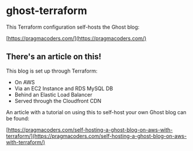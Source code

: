 # ghost-terraform

This Terraform configuration self-hosts the Ghost blog:

[https://pragmacoders.com/](https://pragmacoders.com/)

## There's an article on this!

This blog is set up through Terraform:

- On AWS
- Via an EC2 Instance and RDS MySQL DB
- Behind an Elastic Load Balancer
- Served through the Cloudfront CDN

An article with a tutorial on using this to self-host your own Ghost blog can be found:

[https://pragmacoders.com/self-hosting-a-ghost-blog-on-aws-with-terraform/](https://pragmacoders.com/self-hosting-a-ghost-blog-on-aws-with-terraform/)
